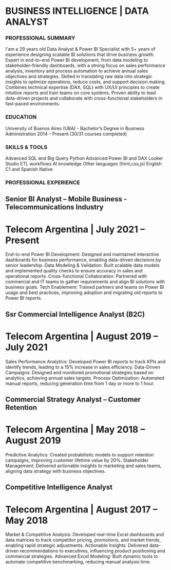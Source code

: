 # BUSINESS INTELLIGENCE | DATA ANALYST

###  PROFESSIONAL SUMMARY

 I'am a 29 years old Data Analyst & Power BI Specialist with 5+ years of experience designing scalable BI solutions that drive business growth. Expert in end-to-end Power BI development, from data modeling to stakeholder-friendly dashboards, with a strong focus on sales performance analysis, inventory and process automation to achieve annual sales objectives and strategies. 
Skilled in translating raw data into strategic insights to optimize operations, reduce costs, and support decision making. Combines technical expertise (DAX, SQL) with UX/UI principles to create intuitive reports and train teams on core systems. Proven ability to lead data-driven projects and collaborate with cross-functional stakeholders in fast-paced environments.

### EDUCATION

 University of Buenos Aires (UBA) -  Bachelor’s Degree in Business Administration
 2014 – Present (30/31 courses completed)

###  SKILLS & TOOLS

 Advanced SQL and Big Query
 Python
 Advanced Power BI and DAX
 Looker Studio 
 ETL workflows
 AI knowledge
 Other languages (html,css,js)
 English C1 and Spanish Native 
 
###  PROFESSIONAL EXPERIENCE


## Senior BI Analyst – Mobile Business - Telecommunications Industry
# Telecom Argentina | July 2021 – Present

End-to-end Power BI Development: Designed and maintained interactive dashboards for business performance, enabling data-driven decisions by senior leadership. 
Data Modeling & Validation: Built scalable data models and implemented quality checks to ensure accuracy in sales and operational reports. 
Cross-functional Collaboration: Partnered with commercial and IT teams to gather requirements and align BI solutions with business goals. 
Tech Enablement: Trained partners and teams on Power BI usage and best practices, improving adoption and migrating old reports to Power BI reports.

## Ssr Commercial Intelligence Analyst (B2C)
# Telecom Argentina | August 2019 – July 2021

Sales Performance Analytics: Developed Power BI reports to track KPIs and identify trends, leading to a 15% increase in sales efficiency. 
Data-Driven Campaigns: Designed and monitored promotional strategies based on analytics, achieving annual sales targets. 
Process Optimization: Automated manual reports, reducing generation time from 1 day or more to 1 hour.

##  Commercial Strategy Analyst – Customer Retention
# Telecom Argentina | May 2018 – August 2019

 Predictive Analytics: Created probabilistic models to support retention campaigns, improving customer lifetime value by 20%.
 Stakeholder Management: Delivered actionable insights to marketing and sales teams, aligning data strategy with business objectives.

## Competitive Intelligence Analyst
#  Telecom Argentina | August 2017 – May 2018

Market & Competitive Analysis: Developed real-time Excel dashboards and data matrices to track competitor pricing, promotions, and market trends, enabling rapid strategic adjustments.
Actionable Insights: Delivered data-driven recommendations to executives, influencing product positioning and commercial strategies. 
Advanced Excel Modeling: Built dynamic tools to automate competitive benchmarking, reducing manual analysis time.
